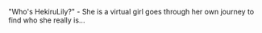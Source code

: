 "Who's HekiruLily?" - She is a virtual girl goes through her own journey to find who she really is...
